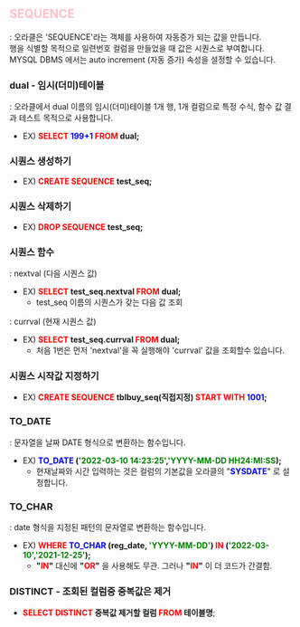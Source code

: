 ## <span style="color:pink">SEQUENCE</span>
: 오라클은 'SEQUENCE'라는 객체를 사용하여 자동증가 되는 값을 만듭니다. </BR>행을 식별할 목적으로 일련번호 컬럼을 만들었을 때 값은 시퀀스로 부여합니다.</BR> MYSQL DBMS 에서는 auto increment (자동 증가) 속성을 설정할 수 있습니다.

### dual - 임시(더미)테이블
: 오라클에서 dual 이름의 임시(더미)테이블 1개 행, 1개 컬럼으로 특정 수식, 함수 값 결과 테스트 목적으로 사용합니다. 
+ EX) <span style="color:red"> **SELECT </span> <span style="color:blue"> 199+1 </span><span style="color:red"> FROM </span>dual;**

### 시퀀스 생성하기
+ EX) <span style="color:red"> **CREATE SEQUENCE </span> test_seq;**

### 시퀀스 삭제하기
+ EX) <span style="color:red">**DROP SEQUENCE </span> test_seq;**

### 시퀀스 함수 
: nextval (다음 시퀀스 값)
+ EX) <span style="color:red">**SELECT </span>test_seq.nextval <span style="color:red">FROM </span>dual;**
    + test_seq 이름의 시퀀스가 갖는 다음 값 조회

: currval (현재 시퀀스 값)
+ EX) <span style="color:red">**SELECT </span> test_seq.currval <span style="color:red">FROM </span>dual;**
    + 처음 1번은 먼저 'nextval'을 꼭 실행해야 'currval' 값을 조회할수 있습니다.

### 시퀀스 시작값 지정하기
+ EX) <span style="color:red">**CREATE SEQUENCE </span> tblbuy_seq(직접지정)<span style="color:red"> START WITH </span><span style="color:blue"> 1001</span>;**

### TO_DATE
: 문자열을 날짜 DATE 형식으로 변환하는 함수입니다.
+ EX) <span style="color:blue">**TO_DATE </span>(<span style="color:green">'2022-03-10 14:23:25'</span>,<span style="color:green">'YYYY-MM-DD HH24:MI:SS</span>);**
    + 현재날짜와 시간 입력하는 것은 컬럼의 기본값을 오라클의 "<span style="color:blue">**SYSDATE**</span>" 로 설정합니다.

### TO_CHAR
: date 형식을 지정된 패턴의 문자열로 변환하는 함수입니다.
+ EX) <span style="color:red">**WHERE </span><span style="color:blue">TO_CHAR</span> (reg_date, <span style="color:green">'YYYY-MM-DD'</span>) <span style="color:red">IN </span>(<span style="color:green">'2022-03-10'</span>,<span style="color:green">'2021-12-25'</span>);**
    + **"<span style="color:red">IN</span>"** 대신에 **"<span style="color:red">OR</span>"** 을 사용해도 무관. 그러나 **"<span style="color:red">IN</span>"** 이 더 코드가 간결함.

### DISTINCT - 조회된 컬럼중 중복값은 제거
+ **<span style="color:red">SELECT DISTINCT</span> 중복값 제거할 컬럼 <span style="color:red">FROM</span> 테이블명**;

